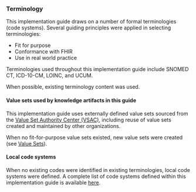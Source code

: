 ### Terminology

This implementation guide draws on a number of formal terminologies (code systems). Several guiding principles were applied in selecting terminologies:

* Fit for purpose
* Conformance with FHIR
* Use in real world practice

Terminologies used throughout this implementation guide include SNOMED CT, ICD-10-CM, LOINC, and UCUM.

When possible, existing terminology content was used.

#### Value sets used by knowledge artifacts in this guide

This implementation guide uses externally defined value sets sourced from the [Value Set Authority Center (VSAC)](https://vsac.nlm.nih.gov/), including reuse of value sets created and maintained by other organizations.

When no fit-for-purpose value sets existed, new value sets were created (see [Value Sets](artifacts.html#terminology-value-sets)).

#### Local code systems

When no existing codes were identified in existing terminologies, local code systems were defined. A complete list of code systems defined within this implementation guide is available [here](artifacts.html#terminology-code-systems).